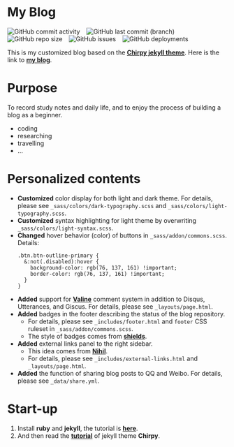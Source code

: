 # My Blog 
<img alt="GitHub commit activity" src="https://img.shields.io/github/commit-activity/m/zoooooone/zoooooone.github.io?label=activity"> &ensp; <img alt="GitHub last commit (branch)" src="https://img.shields.io/github/last-commit/zoooooone/Zoooooone.github.io/main"> &ensp; <img alt="GitHub repo size" src="https://img.shields.io/github/repo-size/zoooooone/zoooooone.github.io"> &ensp; <img alt="GitHub issues" src="https://img.shields.io/github/issues/zoooooone/zoooooone.github.io"> &ensp; <img alt="GitHub deployments" src="https://img.shields.io/github/deployments/zoooooone/zoooooone.github.io/github-pages">

This is my customized blog based on the **[Chirpy jekyll theme](https://github.com/cotes2020/jekyll-theme-chirpy)**. Here is the link to **[my blog](https://zoooooone.github.io/)**.

# Purpose
To record study notes and daily life, and to enjoy the process of building a blog as a beginner.
- coding
- researching
- travelling
- ...

# Personalized contents
- **Customized** color display for both light and dark theme. For details, please see  `_sass/colors/dark-typography.scss` and `_sass/colors/light-typography.scss`. 
- **Customized** syntax highlighting for light theme by overwriting `_sass/colors/light-syntax.scss`.
- **Changed** hover behavior (color) of buttons in `_sass/addon/commons.scss`. Details:
  ```
  .btn.btn-outline-primary {
    &:not(.disabled):hover {
      background-color: rgb(76, 137, 161) !important;
      border-color: rgb(76, 137, 161) !important;
    }
  } 
  ``` 
- **Added** support for **[Valine](https://valine.js.org/)** comment system in addition to Disqus, Utterances, and Giscus. For details, please see `_layouts/page.html`.
- **Added** badges in the footer describing the status of the blog repository. 
  - For details, please see `_includes/footer.html` and `footer` CSS ruleset in `_sass/addon/commons.scss`. 
  - The style of badges comes from **[shields](https://shields.io/)**.
- **Added** external links panel to the right sidebar.
  - This idea comes from **[Nihil](https://github.com/NichtsHsu/nichtshsu.github.io/tree/master)**.
  - For details, please see `_includes/external-links.html` and `_layouts/page.html`.
- **Added** the function of sharing blog posts to QQ and Weibo. For details, please see `_data/share.yml`.

# Start-up
1. Install **ruby** and **jekyll**, the tutorial is **[here](https://jekyllrb.com/docs/installation/)**.
2. And then read the **[tutorial](https://chirpy.cotes.page/posts/getting-started/)** of jekyll theme **Chirpy**.